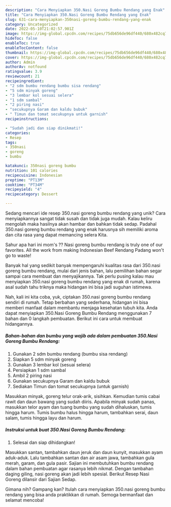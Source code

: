```yaml
---
description: "Cara Menyiapkan 350.Nasi Goreng Bumbu Rendang yang Enak"
title: "Cara Menyiapkan 350.Nasi Goreng Bumbu Rendang yang Enak"
slug: 631-cara-menyiapkan-350nasi-goreng-bumbu-rendang-yang-enak
category: Uncategorized
date: 2022-05-10T21:02:57.901Z
image: https://img-global.cpcdn.com/recipes/75db656de96df440/680x482cq70/350nasi-goreng-bumbu-rendang-foto-resep-utama.jpg
hideToc: false
enableToc: true
enableTocContent: false
thumbnail: https://img-global.cpcdn.com/recipes/75db656de96df440/680x482cq70/350nasi-goreng-bumbu-rendang-foto-resep-utama.jpg
cover: https://img-global.cpcdn.com/recipes/75db656de96df440/680x482cq70/350nasi-goreng-bumbu-rendang-foto-resep-utama.jpg
author: Admin
authorAv: notfound
ratingvalue: 3.9
reviewcount: 21
recipeingredient:
- "2 sdm bumbu rendang bumbu sisa rendang"
- "5 sdm minyak goreng"
- "3 lembar kol sesuai selera"
- "1 sdm sambal"
- "2 piring nasi"
- "secukupnya Garam dan kaldu bubuk"
- " Timun dan tomat secukupnya untuk garnish"
recipeinstructions:

- "Sudah jadi dan siap dinikmati!"
categories:
- Resep
tags:
- 350nasi
- goreng
- bumbu

katakunci: 350nasi goreng bumbu 
nutrition: 101 calories
recipecuisine: Indonesian
preptime: "PT13M"
cooktime: "PT34M"
recipeyield: "4"
recipecategory: Dessert

---
```





Sedang mencari ide resep 350.nasi goreng bumbu rendang yang unik? Cara menyiapkannya sangat tidak susah dan tidak juga mudah. Kalau keliru mengolah maka hasilnya akan hambar dan bahkan tidak sedap. Padahal 350.nasi goreng bumbu rendang yang enak harusnya sih memiliki aroma dan cita rasa yang dapat memancing selera Kita.





Sahur apa hari ini mom&#39;s ?? Nasi goreng bumbu rendang is truly one of our favorites. All the work from making Indonesian Beef Rendang Padang won&#39;t go to waste!

Banyak hal yang sedikit banyak mempengaruhi kualitas rasa dari 350.nasi goreng bumbu rendang, mulai dari jenis bahan, lalu pemilihan bahan segar sampai cara membuat dan menyajikannya. Tak perlu pusing kalau mau menyiapkan 350.nasi goreng bumbu rendang yang enak di rumah, karena asal sudah tahu triknya maka hidangan ini bisa jadi suguhan istimewa.






Nah, kali ini kita coba, yuk, ciptakan 350.nasi goreng bumbu rendang sendiri di rumah. Tetap berbahan yang sederhana, hidangan ini bisa memberi manfaat dalam membantu menjaga kesehatan tubuh kita. Anda dapat menyiapkan 350.Nasi Goreng Bumbu Rendang menggunakan 7 bahan dan 0 langkah pembuatan. Berikut ini cara untuk membuat hidangannya.

<!--inarticleads1-->

##### Bahan-bahan dan bumbu yang wajib ada dalam pembuatan 350.Nasi Goreng Bumbu Rendang:

1. Gunakan 2 sdm bumbu rendang (bumbu sisa rendang)
1. Siapkan 5 sdm minyak goreng
1. Gunakan 3 lembar kol (sesuai selera)
1. Persiapkan 1 sdm sambal
1. Ambil 2 piring nasi
1. Gunakan secukupnya Garam dan kaldu bubuk
1. Sediakan  Timun dan tomat secukupnya (untuk garnish)


Masukkan minyak, goreng telur orak-arik, sisihkan. Kemudian tumis cabai rawit dan daun bawang yang sudah diiris. Apabila minyak sudah panas, masukkan telor ayam dan tuang bumbu yang sudah dihaluskan, tumis hingga harum. Tumis bumbu halus hingga harum, tambahkan serai, daun salam, tumis hingga layu dan harum. 

<!--inarticleads2-->

##### Instruksi untuk buat 350.Nasi Goreng Bumbu Rendang:


1. Selesai dan siap dihidangkan!

Masukkan santan, tambahkan daun jeruk dan daun kunyit, masukkan ayam aduk-aduk. Lalu tambahkan santan dan air asam jawa, tambahkan gula merah, garam, dan gula pasir. Sajian ini membutuhkan bumbu rendang dalam bahan pembuatan agar rasanya lebih nikmat. Dengan tambahan daging giling, nasi goreng akan jadi lebih spesial. Berikut Resep Nasi Goreng dilansir dari Sajian Sedap. 

Gimana nih? Gampang kan? Itulah cara menyiapkan 350.nasi goreng bumbu rendang yang bisa anda praktikkan di rumah. Semoga bermanfaat dan selamat mencoba!

